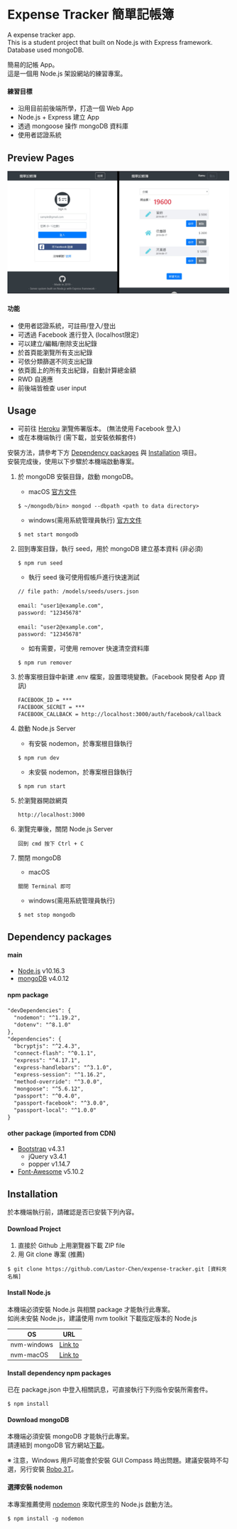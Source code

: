 # Expense Tracker 簡單記帳簿
A expense tracker app. <br>
This is a student project that built on Node.js with Express framework. <br>
Database used mongoDB.

簡易的記帳 App。 <br>
這是一個用 Node.js 架設網站的練習專案。

#### 練習目標
* 沿用目前前後端所學，打造一個 Web App
* Node.js + Express 建立 App
* 透過 mongoose 操作 mongoDB 資料庫
* 使用者認證系統

## Preview Pages
<img src="./public/img/preview.jpg" alt="preview" width="500px">

#### 功能
* 使用者認證系統，可註冊/登入/登出
* 可透過 Facebook 進行登入 (localhost限定)
* 可以建立/編輯/刪除支出紀錄
* 於首頁能瀏覽所有支出紀錄
* 可依分類篩選不同支出紀錄
* 依頁面上的所有支出紀錄，自動計算總金額
* RWD 自適應
* 前後端皆檢查 user input

## Usage
* 可前往 [Heroku](https://lastor-expense-tracker.herokuapp.com/) 瀏覽佈署版本。 (無法使用 Facebook 登入)
* 或在本機端執行 (需下載，並安裝依賴套件)

安裝方法，請參考下方 [Dependency packages](#Dependency-packages) 與 [Installation](#Installation) 項目。 <br>
安裝完成後，使用以下步驟於本機端啟動專案。

1. 於 mongoDB 安裝目錄，啟動 mongoDB。 
    
    * macOS [官方文件](https://docs.mongodb.com/manual/tutorial/install-mongodb-enterprise-on-os-x/#run-mongodb)
    ```
    $ ~/mongodb/bin> mongod --dbpath <path to data directory>
    ```
    
    * windows(需用系統管理員執行) [官方文件](https://docs.mongodb.com/manual/tutorial/install-mongodb-enterprise-on-windows/#start-mdb-edition-as-a-windows-service)
    ```
    $ net start mongodb
    ```

1. 回到專案目錄，執行 seed，用於 mongoDB 建立基本資料 (非必須)
    ```
    $ npm run seed
    ```

    * 執行 seed 後可使用假帳戶進行快速測試
    ```
    // file path: /models/seeds/users.json
    
    email: "user1@example.com",
    password: "12345678"
    
    email: "user2@example.com",
    password: "12345678"
    ```
    
    * 如有需要，可使用 remover 快速清空資料庫
    ```
    $ npm run remover
    ```


1. 於專案根目錄中新建 .env 檔案，設置環境變數。(Facebook 開發者 App 資訊)
    ```
    FACEBOOK_ID = ***
    FACEBOOK_SECRET = ***
    FACEBOOK_CALLBACK = http://localhost:3000/auth/facebook/callback
    ```

1. 啟動 Node.js Server
    
    * 有安裝 nodemon，於專案根目錄執行
    ```
    $ npm run dev
    ```

    * 未安裝 nodemon，於專案根目錄執行
    ```
    $ npm run start
    ```

1. 於瀏覽器開啟網頁
    ```
    http://localhost:3000
    ```

1. 瀏覽完畢後，關閉 Node.js Server
    ```
    回到 cmd 按下 Ctrl + C
    ```

1. 關閉 mongoDB
    * macOS
    ```
    關閉 Terminal 即可
    ```
    
    * windows(需用系統管理員執行)
    ```
    $ net stop mongodb
    ```

## Dependency packages
#### main
* [Node.js](https://nodejs.org/en/) v10.16.3
* [mongoDB](https://www.mongodb.com/) v4.0.12

#### npm package
```
"devDependencies": {
  "nodemon": "^1.19.2",
  "dotenv": "^8.1.0"
},
"dependencies": {
  "bcryptjs": "^2.4.3",
  "connect-flash": "^0.1.1",
  "express": "^4.17.1",
  "express-handlebars": "^3.1.0",
  "express-session": "^1.16.2",
  "method-override": "^3.0.0",
  "mongoose": "^5.6.12",
  "passport": "^0.4.0",
  "passport-facebook": "^3.0.0",
  "passport-local": "^1.0.0"
}
```

#### other package (imported from CDN)
* [Bootstrap](https://getbootstrap.com/) v4.3.1
  * jQuery v3.4.1
  * popper v1.14.7
* [Font-Awesome](https://fontawesome.com/) v5.10.2


## Installation
於本機端執行前，請確認是否已安裝下列內容。

#### Download Project
1. 直接於 Github 上用瀏覽器下載 ZIP file
2. 用 Git clone 專案 (推薦)
```
$ git clone https://github.com/Lastor-Chen/expense-tracker.git [資料夾名稱]
```

#### Install Node.js
本機端必須安裝 Node.js 與相關 package 才能執行此專案。 <br>
如尚未安裝 Node.js，建議使用 nvm toolkit 下載指定版本的 Node.js

| OS | URL |
| -------- | -------- |
| nvm-windows     | [Link to](https://github.com/coreybutler/nvm-windows) |
| nvm-macOS     | [Link to](https://github.com/nvm-sh/nvm) |

#### Install dependency npm packages
已在 package.json 中登入相關訊息，可直接執行下列指令安裝所需套件。
```
$ npm install
```

#### Download mongoDB
本機端必須安裝 mongoDB 才能執行此專案。 <br>
請連結到 mongoDB 官方網站[下載](https://www.mongodb.com/download-center/community)。

※ 注意，Windows 用戶可能會於安裝 GUI Compass 時出問題。建議安裝時不勾選，另行安裝 [Robo 3T](https://robomongo.org/)。

#### 選擇安裝 nodemon
本專案推薦使用 [nodemon](https://github.com/remy/nodemon) 來取代原生的 Node.js 啟動方法。
```
$ npm install -g nodemon
```